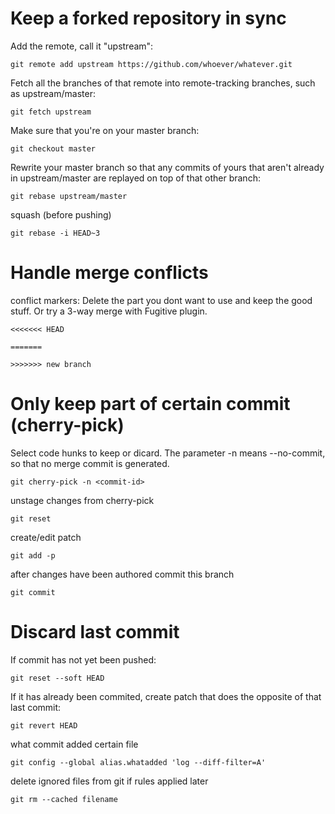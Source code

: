 Keep a forked repository in sync
================================

Add the remote, call it "upstream":

`git remote add upstream https://github.com/whoever/whatever.git`

Fetch all the branches of that remote into remote-tracking branches, such as upstream/master:

`git fetch upstream`

Make sure that you're on your master branch:

`git checkout master`

Rewrite your master branch so that any commits of yours that aren't already in upstream/master are replayed on top of that other branch:

`git rebase upstream/master`

squash (before pushing)

`git rebase -i HEAD~3`

Handle merge conflicts
======================

conflict markers:
Delete the part you dont want to use and keep the good stuff.
Or try a 3-way merge with Fugitive plugin.

```
<<<<<<< HEAD

=======

>>>>>>> new branch
```

Only keep part of certain commit (cherry-pick)
==============================================

Select code hunks to keep or dicard. The parameter -n means --no-commit, so that no merge commit is generated.

`git cherry-pick -n <commit-id>`

unstage changes from cherry-pick

`git reset`

create/edit patch

`git add -p`

after changes have been authored commit this branch

`git commit`

Discard last commit
===================

If commit has not yet been pushed:

`git reset --soft HEAD`

If it has already been commited, create patch that does the opposite of that last commit:

`git revert HEAD`

what commit added certain file

`git config --global alias.whatadded 'log --diff-filter=A'`

delete ignored files from git if rules applied later

`git rm --cached filename`

